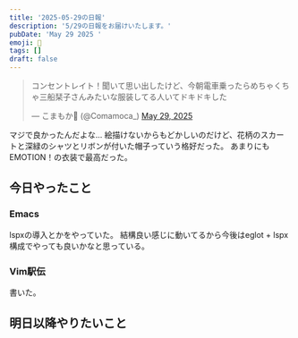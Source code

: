 ```yaml
---
title: '2025-05-29の日報'
description: '5/29の日報をお届けいたします。'
pubDate: 'May 29 2025 '
emoji: 🦊
tags: []
draft: false
---
```


<blockquote class="twitter-tweet"><p lang="ja" dir="ltr">コンセントレイト！聞いて思い出したけど、今朝電車乗ったらめちゃくちゃ三船栞子さんみたいな服装してる人いてドキドキした</p>&mdash; こまもか🦊 (@Comamoca_) <a href="https://twitter.com/Comamoca_/status/1928104758734475470?ref_src=twsrc%5Etfw">May 29, 2025</a></blockquote> <script async src="https://platform.twitter.com/widgets.js" charset="utf-8"></script>

マジで良かったんだよな...
絵描けないからもどかしいのだけど、花柄のスカートと深緑のシャツとリボンが付いた帽子っていう格好だった。
あまりにもEMOTION！の衣装で最高だった。

## 今日やったこと

### Emacs

lspxの導入とかをやっていた。 結構良い感じに動いてるから今後はeglot +
lspx構成でやっても良いかなと思っている。

### Vim駅伝

書いた。

## 明日以降やりたいこと
